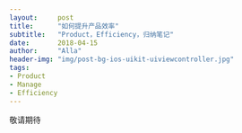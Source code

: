 ```yaml
---
layout:     post
title:      "如何提升产品效率"
subtitle:   "Product，Efficiency，归纳笔记"
date:       2018-04-15
author:     "Alla"
header-img: "img/post-bg-ios-uikit-uiviewcontroller.jpg"
tags:
- Product
- Manage
- Efficiency
---
```

敬请期待



